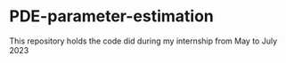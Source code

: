 # PDE-parameter-estimation
This repository holds the code did during my internship from May to July 2023
